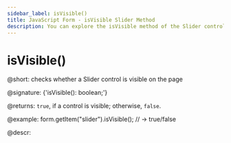 ```yaml
---
sidebar_label: isVisible()
title: JavaScript Form - isVisible Slider Method 
description: You can explore the isVisible method of the Slider control of Form in the documentation of the DHTMLX JavaScript UI library. Browse developer guides and API reference, try out code examples and live demos, and download a free 30-day evaluation version of DHTMLX Suite 7.
---
```


# isVisible()

@short: checks whether a Slider control is visible on the page

@signature: {'isVisible(): boolean;'}

@returns:
`true`, if a control is visible; otherwise, `false`.

@example:
form.getItem("slider").isVisible(); 
// -> true/false

@descr:
